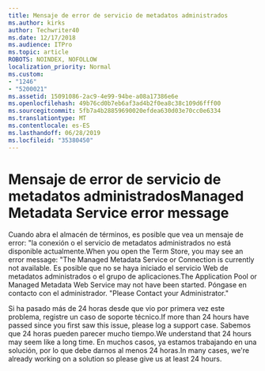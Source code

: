 ```yaml
---
title: Mensaje de error de servicio de metadatos administrados
ms.author: kirks
author: Techwriter40
ms.date: 12/17/2018
ms.audience: ITPro
ms.topic: article
ROBOTS: NOINDEX, NOFOLLOW
localization_priority: Normal
ms.custom:
- "1246"
- "5200021"
ms.assetid: 15091086-2ac9-4e99-94be-a08a17386e6e
ms.openlocfilehash: 49b76cd0b7eb6af3ad4b2f0ea8c38c109d6fff00
ms.sourcegitcommit: 5fb7a4b28859690020efdea630d03e70cc0e6334
ms.translationtype: MT
ms.contentlocale: es-ES
ms.lasthandoff: 06/28/2019
ms.locfileid: "35380450"
---
```

# <a name="managed-metadata-service-error-message"></a><span data-ttu-id="77234-102">Mensaje de error de servicio de metadatos administrados</span><span class="sxs-lookup"><span data-stu-id="77234-102">Managed Metadata Service error message</span></span>

<span data-ttu-id="77234-103">Cuando abra el almacén de términos, es posible que vea un mensaje de error: "la conexión o el servicio de metadatos administrados no está disponible actualmente.</span><span class="sxs-lookup"><span data-stu-id="77234-103">When you open the Term Store, you may see an error message: "The Managed Metadata Service or Connection is currently not available.</span></span> <span data-ttu-id="77234-104">Es posible que no se haya iniciado el servicio Web de metadatos administrados o el grupo de aplicaciones.</span><span class="sxs-lookup"><span data-stu-id="77234-104">The Application Pool or Managed Metadata Web Service may not have been started.</span></span> <span data-ttu-id="77234-105">Póngase en contacto con el administrador. "</span><span class="sxs-lookup"><span data-stu-id="77234-105">Please Contact your Administrator."</span></span>
  
<span data-ttu-id="77234-106">Si ha pasado más de 24 horas desde que vio por primera vez este problema, registre un caso de soporte técnico.</span><span class="sxs-lookup"><span data-stu-id="77234-106">If more than 24 hours have passed since you first saw this issue, please log a support case.</span></span> <span data-ttu-id="77234-107">Sabemos que 24 horas pueden parecer mucho tiempo.</span><span class="sxs-lookup"><span data-stu-id="77234-107">We understand that 24 hours may seem like a long time.</span></span> <span data-ttu-id="77234-108">En muchos casos, ya estamos trabajando en una solución, por lo que debe darnos al menos 24 horas.</span><span class="sxs-lookup"><span data-stu-id="77234-108">In many cases, we're already working on a solution so please give us at least 24 hours.</span></span>
  